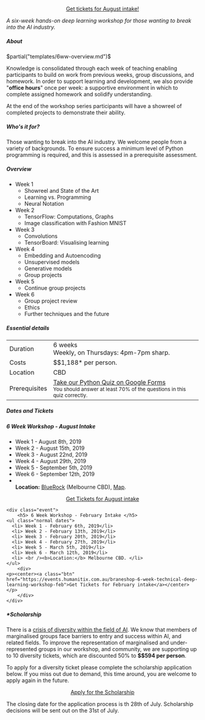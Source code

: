 <p> <center> 
<a class="btn" href="https://events.humanitix.com.au/braneshop-6-week-technical-deep-learning-workshop">Get tickets for August intake!</a> </center> </p>

<p> <em class="tag">A six-week hands-on deep learning workshop for
those wanting to break into the AI industry.</em> </p>
<h5>About</h5>

$partial("templates/6ww-overview.md")$

<p> Knowledge is consolidated through each week of teaching enabling
participants to build on work from previous weeks, group discussions, and
homework. In order to support learning and development, we also provide
"<b>office hours</b>" once per week: a supportive environment in which to
complete assigned homework and solidify understanding. </p>
 
<p> At the end of the workshop series participants will have a showreel of
completed projects to demonstrate their ability. </p>

<h5>Who's it for?</h5>
<p>
Those wanting to break into the AI industry. We welcome people from a variety
of backgrounds. To ensure success a minimum level of Python programming is
required, and this is assessed in a prerequisite assessment.
</p>


<h5>Overview</h5>

<ul class="agenda">
  <li> Week 1
    <ul class="sub-agenda">
      <li> Showreel and State of the Art </li>
      <li> Learning vs. Programming </li>
      <li> Neural Notation </li>
    </ul>
  </li>
  <li> Week 2
    <ul class="sub-agenda">
      <li> TensorFlow: Computations, Graphs </li>
      <li> Image classification with Fashion MNIST </li>
    </ul>
  </li>
  <li> Week 3
    <ul class="sub-agenda">
      <li> Convolutions </li>
      <li> TensorBoard: Visualising learning </li>
    </ul>
  </li>
  <li> Week 4
    <ul class="sub-agenda">
      <li> Embedding and Autoencoding </li>
      <li> Unsupervised models </li>
      <li> Generative models </li>
      <li> Group projects </li>
    </ul>
  </li>
  <li> Week 5
    <ul class="sub-agenda">
      <li> Continue group projects </li>
    </ul>
  </li>
  <li> Week 6
    <ul class="sub-agenda">
      <li> Group project review </li>
      <li> Ethics </li>
      <li> Further techniques and the future </li>
    </ul>
  </li>
</ul>

<h5>Essential details</h5>
<table class="details" boder="0" cellspacing="0">
<tr>  <td class="item">  Duration </td>
      <td class="value"> 6 weeks
      <br /> Weekly, on Thursdays: 4pm-7pm sharp. </td>
</tr>
<tr>  <td class="item">  Costs    </td>
      <td class="value"> 
        $$1,188* per person.
      </td>
</tr>
<tr>  <td class="item">  Location </td>
      <td class="value"> CBD </td>
</tr>
<!--
<tr>  <td class="item">  Dates </td>
      <td class="value"> 
        $partial("templates/6ww-dates.md")$
      </td>
</tr>
<tr>  <td class="item">  Requirements </td>
      <td class="value"> 
      A laptop.
      </td>
</tr>
-->
<tr> <td class="item"> Prerequisites </td>
     <td class="value">
      <a href="https://goo.gl/forms/VncQkZLylzh8JWez1">Take our Python Quiz on Google Forms</a>
      <br />
      <small> You should answer at least 70% of the questions in this quiz
      correctly. </small>
     </td>
</table>

<p></p>

<h5>Dates and Tickets</h5>
<div class="events">
	<div class="event">
		<h5> 6 Week Workshop - August Intake </h5>
    <ul class="normal dates">
      <li> Week 1 - August 8th, 2019</li>
      <li> Week 2 - August 15th, 2019</li>
      <li> Week 3 - August 22nd, 2019</li>
      <li> Week 4 - August 29th, 2019</li>
      <li> Week 5 - September 5th, 2019</li>
      <li> Week 6 - September 12th, 2019</li>
      <li> <br /><b>Location:</b> 
      <a href="https://thebluerock.com.au/" rel="noopener">BlueRock</a>
      (Melbourne CBD),
      <a
      href="https://www.google.com.au/maps/place/BlueRock/@-37.811281,144.9549693,17z/data=!3m1!4b1!4m5!3m4!1s0x6ad65d4b1f638f5d:0x4a6c97cd2eb48059!8m2!3d-37.811281!4d144.957158">Map</a>.
      </li>
    </ul>
		<div>
    <p><center><a class="btn" href="https://events.humanitix.com.au/braneshop-6-week-technical-deep-learning-workshop">Get Tickets for August intake</a></center></p>
		</div>
	</div>


	<div class="event">
		<h5> 6 Week Workshop - February Intake </h5>
    <ul class="normal dates">
      <li> Week 1 - February 6th, 2019</li>
      <li> Week 2 - February 13th, 2019</li>
      <li> Week 3 - February 20th, 2019</li>
      <li> Week 4 - February 27th, 2019</li>
      <li> Week 5 - March 5th, 2019</li>
      <li> Week 6 - March 12th, 2019</li>
      <li> <br /><b>Location:</b> Melbourne CBD. </li>
    </ul>
		<div>
    <p><center><a class="btn" href="https://events.humanitix.com.au/braneshop-6-week-technical-deep-learning-workshop-feb">Get Tickets for February intake</a></center></p>
		</div>
	</div>

</div>

<p></p>
<h5>*Scholarship</h5>

<p> There is a <a target="_blank"
href="https://ainowinstitute.org/discriminatingsystems.pdf">crisis of
diversity within the field of AI</a>. We know that members of marginalised
groups face barriers to entry and success within AI, and related fields. To
improve the representation of marginalised and under-represented groups in our
workshop, and community, we are supporting up to 10 diversity tickets, which
are discounted 50% to <b>$$594 per person</b>.
</p>

<p> To apply for a diversity ticket please complete the scholarship
application below. If you miss out due to demand, this time around, you are
welcome to apply again in the future.  </p>

<p> <center> <a class="btn" href="https://noonvandersilk.typeform.com/to/Tnfm4a">Apply for the Scholarship</a> </center> </p>

<p>The closing date for the application process is th 28th of July.
Scholarship decisions will be sent out on the 31st of July.</p>

